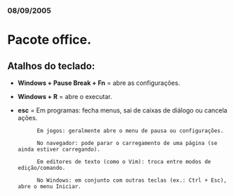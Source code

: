 ### 08/09/2005

# Pacote office.

## Atalhos do teclado:

- **Windows + Pause Break + Fn** = abre as configurações.

- **Windows + R** = abre o executar.

- **esc** = Em programas: fecha menus, sai de caixas de diálogo ou cancela ações.

            Em jogos: geralmente abre o menu de pausa ou configurações.

            No navegador: pode parar o carregamento de uma página (se ainda estiver carregando).

            Em editores de texto (como o Vim): troca entre modos de edição/comando.

            No Windows: em conjunto com outras teclas (ex.: Ctrl + Esc), abre o menu Iniciar.
